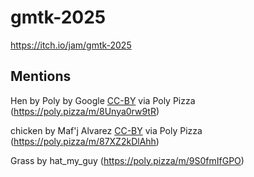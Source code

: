 # gmtk-2025

https://itch.io/jam/gmtk-2025

## Mentions

Hen by Poly by Google [CC-BY](https://creativecommons.org/licenses/by/3.0/) via Poly Pizza (https://poly.pizza/m/8Unya0rw9tR)

chicken by Maf'j Alvarez [CC-BY](https://creativecommons.org/licenses/by/3.0/) via Poly Pizza (https://poly.pizza/m/87XZ2kDlAhh)

Grass by hat_my_guy (https://poly.pizza/m/9S0fmIfGPO)
